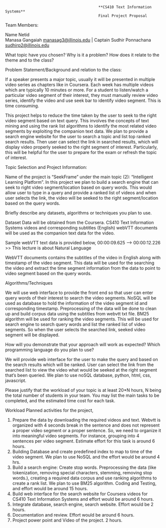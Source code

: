                                               **CS410 Text Information Systems**
                                              Final Project Proposal



Team Members:

Name	Netid	
Manasa Gangaiah	manasag3@illinois.edu | Captain
Sudhir Ponnachana	sudhirp2@illinois.edu



What topic have you chosen? Why is it a problem? How does it relate to the theme and to the class?

Problem Statement/Background and relation to the class:

If a speaker presents a major topic, usually it will be presented in multiple video series as chapters like in Coursera. Each week has multiple videos which are typically 10 minutes or more. For a student to listen/watch a particular video segment of their interest, they must manually review video series, identify the video and use seek bar to identify video segment. This is time consuming. 

This project helps to reduce the time taken by the user to seek to the right video segment based on text query. This involves the concepts of text mining and using the rank list algorithms to identify the most related video segments by exploiting the companion text data. We plan to provide a search engine website for the user to search a topic and list top ranked search results. Then user can select the link in searched results, which will display video properly seeked to the right segment of interest. Particularly, this will be helpful for the user to prepare for the exam or refresh the topic of interest.

Topic Selection and Project Information:

Name of the project is “SeekFrame” under the main topic (2): “Intelligent Learning Platform”. In this project we plan to build a search engine that can seek to right video segment/location based on query words. This would allow user to type in a query and provide a ranked list of videos and when user selects the link, the video will be seeked to the right segment/location based on the query words.

Briefly describe any datasets, algorithms or techniques you plan to use.

Dataset
Data will be obtained from the Coursera. CS410 Text Information Systems videos and corresponding subtitles (English) webVTT documents will be used as the companion text data for the video.

Sample webVTT text data is provided below,
00:00:09.625 --> 00:00:12.226 >> This lecture is about Natural Language

WebVTT documents contains the subtitles of the video in English along with timestamp of the video segment. This data will be used for the searching the video and extract the time segment information from the data to point to video segment based on the query words.

Algorithms/Techniques

We will use web interface to provide the front end so that user can enter query words of their interest to search the video segments. NoSQL will be used as database to hold the information of the video segment id and corresponding timestamp.  Preprocessing of the data will be done to clean up and build corpus data using the subtitles from webvtt txt file. BM25 algorithm will be used for ranking the video segments. This will be used for search engine to search query words and list the ranked list of video segments. So when the user selects the searched link, seeked video segment will be displayed.

How will you demonstrate that your approach will work as expected? Which programming language do you plan to use?

We will provide web interface for the user to make the query and based on the search results which will be ranked. User can select the link from the searched list to view the video what would be seeked at the right segment that’s been queried. We plan to use noSQL database, python, html, css, javascript.

Please justify that the workload of your topic is at least 20*N hours, N being the total number of students in your team. You may list the main tasks to be completed, and the estimated time cost for each task.

Workload
Planned activities for the project,
1.	Prepare the data by downloading the required videos and text. Webvtt is organized with 4 seconds break in the sentence and does not represent a proper video segment or a proper sentence. So, we need to organize it into meaningful video segments. For instance, grouping into 4 sentences per video segment. Estimate effort for this task is around 6 hours.
2.	Building Database and create predefined index to map to time of the video segment. We plan to use NoSQL and the effort would be around 4 hrs.
3.	Build a search engine: Create stop words. Preprocessing the data (like tokenization, removing special characters, stemming, removing stop words.), creating a required data corpus and use ranking algorithms to create a rank list. We plan to use BM25 algorithm. Coding and Testing, and effort would be around 15 hours.
4.	Build web interface for the search website for Coursera videos for CS410 Text Information Systems and effort would be around 6 hours.
5.	Integrate database, search engine, search website. Effort would be 2 hours.
6.	Documentation and review. Effort would be around 6 hours.
7.	Project power point and Video of the project. 2 hours.




